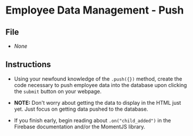 # Employee Data Management - Push

## File

* _None_

## Instructions

* Using your newfound knowledge of the `.push({})` method, create the code necessary to push employee data into the database upon clicking the `submit` button on your webpage.

- **NOTE:** Don't worry about getting the data to display in the HTML just yet. Just focus on getting data pushed to the database.

- If you finish early, begin reading about `.on("child_added")` in the Firebase documentation and/or the MomentJS library.
